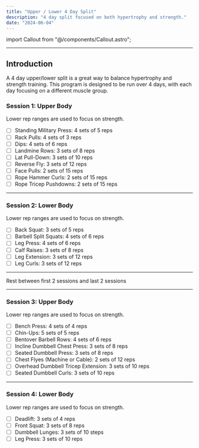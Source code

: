 ```yaml
---
title: "Upper / Lower 4 Day Split"
description: "4 day split focused on both hypertrophy and strength."
date: "2024-06-04"
---
```


import Callout from "@/components/Callout.astro";

---

## Introduction

A 4 day upper/lower split is a great way to balance hypertrophy and strength training. This program is designed to be run over 4 days, with each day focusing on a different muscle group.

### Session 1: Upper Body

<Callout type="error">
  Lower rep ranges are used to focus on strength.
</Callout>

- [ ] Standing Military Press: 4 sets of 5 reps
- [ ] Rack Pulls: 4 sets of 3 reps
- [ ] Dips: 4 sets of 6 reps
- [ ] Landmine Rows: 3 sets of 8 reps
- [ ] Lat Pull-Down: 3 sets of 10 reps
- [ ] Reverse Fly: 3 sets of 12 reps
- [ ] Face Pulls: 2 sets of 15 reps
- [ ] Rope Hammer Curls: 2 sets of 15 reps
- [ ] Rope Tricep Pushdowns: 2 sets of 15 reps

---

### Session 2: Lower Body

<Callout type="error">
  Lower rep ranges are used to focus on strength.
</Callout>

- [ ] Back Squat: 3 sets of 5 reps
- [ ] Barbell Split Squats: 4 sets of 6 reps
- [ ] Leg Press: 4 sets of 6 reps
- [ ] Calf Raises: 3 sets of 8 reps
- [ ] Leg Extension: 3 sets of 12 reps
- [ ] Leg Curls: 3 sets of 12 reps

---

<Callout type="info">
  Rest between first 2 sessions and last 2 sessions
</Callout>

---

### Session 3: Upper Body

<Callout type="error">
  Lower rep ranges are used to focus on strength.
</Callout>

- [ ] Bench Press: 4 sets of 4 reps
- [ ] Chin-Ups: 5 sets of 5 reps
- [ ] Bentover Barbell Rows: 4 sets of 6 reps
- [ ] Incline Dumbbell Chest Press: 3 sets of 8 reps
- [ ] Seated Dumbbell Press: 3 sets of 8 reps
- [ ] Chest Flyes (Machine or Cable): 2 sets of 12 reps
- [ ] Overhead Dumbbell Tricep Extension: 3 sets of 10 reps
- [ ] Seated Dumbbell Curls: 3 sets of 10 reps

---

### Session 4: Lower Body

<Callout type="error">
  Lower rep ranges are used to focus on strength.
</Callout>

- [ ] Deadlift: 3 sets of 4 reps
- [ ] Front Squat: 3 sets of 8 reps
- [ ] Dumbbell Lunges: 3 sets of 10 steps
- [ ] Leg Press: 3 sets of 10 reps
